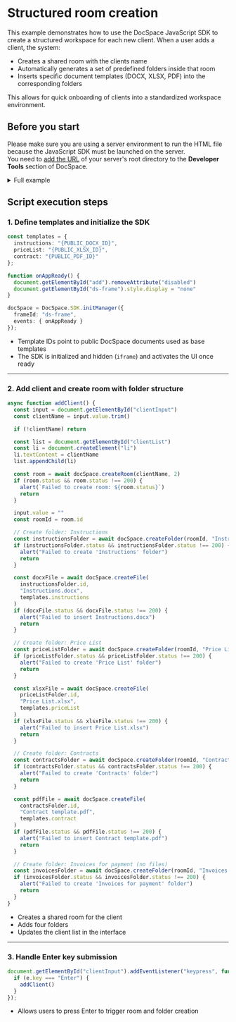 # Structured room creation

This example demonstrates how to use the DocSpace JavaScript SDK to create a structured workspace for each new client. When a user adds a client, the system:

- Creates a shared room with the clients name
- Automatically generates a set of predefined folders inside that room
- Inserts specific document templates (DOCX, XLSX, PDF) into the corresponding folders

This allows for quick onboarding of clients into a standardized workspace environment.

## Before you start

Please make sure you are using a server environment to run the HTML file because the JavaScript SDK must be launched on the server.  
You need to [add the URL](../../get-started/get-started.md#step-1-specifying-the-docspace-url) of your server's root directory to the **Developer Tools** section of DocSpace.

<details>
  <summary>Full example</summary>

```html
<!-- Step 1: HTML Setup -->
<!DOCTYPE html>
<html lang="en">
  <head>
    <meta charset="UTF-8">
    <meta name="viewport" content="width=device-width, initial-scale=1.0">
    <title>Client Manager</title>
    <!-- Replace with your actual portal URL -->
    <script src="{PORTAL_SRC}/static/scripts/sdk/1.0.1/api.js"></script>
    <style>
      /* Full CSS omitted for brevity */
    </style>
  </head>
  <body>
    <!-- Step 2: Client input form -->
    <div class="container">
      <input type="text" id="clientInput" placeholder="Enter client name">
      <button id="add" disabled onclick="addClient()">Add Client</button>
    </div>
    <!-- Step 3: Client list display -->
    <ul id="clientList"></ul>
    <!-- Step 4: SDK iframe (hidden) -->
    <iframe id="ds-frame" style="display: none;"></iframe>
    <!-- Step 5: JavaScript SDK Logic -->
        <script>
      let docSpace;

      // Step 5: Template file IDs (replace with real ones)
      const templates = {
        instructions: "{PUBLIC_DOCX_ID}",
        priceList: "{PUBLIC_XLSX_ID}",
        contract: "{PUBLIC_PDF_ID}"
      };

      // Step 6: Enable Add Client button when SDK is ready
      function onAppReady() {
        document.getElementById("add").removeAttribute("disabled")
        document.getElementById("ds-frame").style.display = "none"
      }

      // Step 7: Init DocSpace SDK
      docSpace = DocSpace.SDK.initManager({
        frameId: "ds-frame",
        events: { onAppReady }
      })

      // Step 8: Add client and create room with folder structure
      async function addClient() {
        const input = document.getElementById("clientInput")
        const clientName = input.value.trim()

        if (!clientName) return

        const list = document.getElementById("clientList")
        const li = document.createElement("li")
        li.textContent = clientName
        list.appendChild(li)

        const room = await docSpace.createRoom(clientName, 2)
        if (room.status && room.status !== 200) {
          alert(`Failed to create room: ${room.status}`)
          return
        }

        input.value = ""
        const roomId = room.id

        // Create folder: Instructions
        const instructionsFolder = await docSpace.createFolder(roomId, "Instructions")
        if (instructionsFolder.status && instructionsFolder.status !== 200) {
          alert("Failed to create 'Instructions' folder")
          return
        }

        const docxFile = await docSpace.createFile(
          instructionsFolder.id,
          "Instructions.docx",
          templates.instructions
        )
        if (docxFile.status && docxFile.status !== 200) {
          alert("Failed to insert Instructions.docx")
          return
        }

        // Create folder: Price List
        const priceListFolder = await docSpace.createFolder(roomId, "Price List")
        if (priceListFolder.status && priceListFolder.status !== 200) {
          alert("Failed to create 'Price List' folder")
          return
        }

        const xlsxFile = await docSpace.createFile(
          priceListFolder.id,
          "Price List.xlsx",
          templates.priceList
        )
        if (xlsxFile.status && xlsxFile.status !== 200) {
          alert("Failed to insert Price List.xlsx")
          return
        }

        // Create folder: Contracts
        const contractsFolder = await docSpace.createFolder(roomId, "Contracts")
        if (contractsFolder.status && contractsFolder.status !== 200) {
          alert("Failed to create 'Contracts' folder")
          return
        }

        const pdfFile = await docSpace.createFile(
          contractsFolder.id,
          "Contract template.pdf",
          templates.contract
        )
        if (pdfFile.status && pdfFile.status !== 200) {
          alert("Failed to insert Contract template.pdf")
          return
        }

        // Create folder: Invoices for payment (no files)
        const invoicesFolder = await docSpace.createFolder(roomId, "Invoices for payment")
        if (invoicesFolder.status && invoicesFolder.status !== 200) {
          alert("Failed to create 'Invoices for payment' folder")
          return
        }
      }


      // Step 9: Submit on Enter
      document.getElementById("clientInput").addEventListener("keypress", function (e) {
        if (e.key === "Enter") {
          addClient()
        }
      });
    </script>
  </body>
</html>
```

</details>

## Script execution steps

### 1. Define templates and initialize the SDK

``` ts
const templates = {
  instructions: "{PUBLIC_DOCX_ID}",
  priceList: "{PUBLIC_XLSX_ID}",
  contract: "{PUBLIC_PDF_ID}"
};

function onAppReady() {
  document.getElementById("add").removeAttribute("disabled")
  document.getElementById("ds-frame").style.display = "none"
}

docSpace = DocSpace.SDK.initManager({
  frameId: "ds-frame",
  events: { onAppReady }
});
```

- Template IDs point to public DocSpace documents used as base templates
- The SDK is initialized and hidden (`iframe`) and activates the UI once ready

---

### 2. Add client and create room with folder structure

``` ts
async function addClient() {
  const input = document.getElementById("clientInput")
  const clientName = input.value.trim()

  if (!clientName) return

  const list = document.getElementById("clientList")
  const li = document.createElement("li")
  li.textContent = clientName
  list.appendChild(li)

  const room = await docSpace.createRoom(clientName, 2)
  if (room.status && room.status !== 200) {
    alert(`Failed to create room: ${room.status}`)
    return
  }

  input.value = ""
  const roomId = room.id

  // Create folder: Instructions
  const instructionsFolder = await docSpace.createFolder(roomId, "Instructions")
  if (instructionsFolder.status && instructionsFolder.status !== 200) {
    alert("Failed to create 'Instructions' folder")
    return
  }

  const docxFile = await docSpace.createFile(
    instructionsFolder.id,
    "Instructions.docx",
    templates.instructions
  )
  if (docxFile.status && docxFile.status !== 200) {
    alert("Failed to insert Instructions.docx")
    return
  }

  // Create folder: Price List
  const priceListFolder = await docSpace.createFolder(roomId, "Price List")
  if (priceListFolder.status && priceListFolder.status !== 200) {
    alert("Failed to create 'Price List' folder")
    return
  }

  const xlsxFile = await docSpace.createFile(
    priceListFolder.id,
    "Price List.xlsx",
    templates.priceList
  )
  if (xlsxFile.status && xlsxFile.status !== 200) {
    alert("Failed to insert Price List.xlsx")
    return
  }

  // Create folder: Contracts
  const contractsFolder = await docSpace.createFolder(roomId, "Contracts")
  if (contractsFolder.status && contractsFolder.status !== 200) {
    alert("Failed to create 'Contracts' folder")
    return
  }

  const pdfFile = await docSpace.createFile(
    contractsFolder.id,
    "Contract template.pdf",
    templates.contract
  )
  if (pdfFile.status && pdfFile.status !== 200) {
    alert("Failed to insert Contract template.pdf")
    return
  }

  // Create folder: Invoices for payment (no files)
  const invoicesFolder = await docSpace.createFolder(roomId, "Invoices for payment")
  if (invoicesFolder.status && invoicesFolder.status !== 200) {
    alert("Failed to create 'Invoices for payment' folder")
    return
  }
}
```

- Creates a shared room for the client
- Adds four folders
- Updates the client list in the interface

---

### 3. Handle Enter key submission

``` ts
document.getElementById("clientInput").addEventListener("keypress", function (e) {
  if (e.key === "Enter") {
    addClient()
  }
});
```

- Allows users to press Enter to trigger room and folder creation

